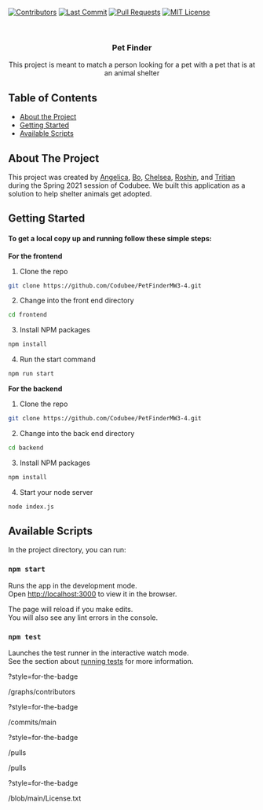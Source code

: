 <!-- PROJECT LOGO -->
[![Contributors][contributors-shield]][contributors-url]
[![Last Commit][last-commit]][commit-url]
[![Pull Requests][pr-shield]][pr-url]
[![MIT License][license-shield]][license-url]

<br />
<div align="center">

  <h3 align="center">Pet Finder</h3>

  <p align="center">
    This project is meant to match a person looking for a pet with a pet
    that is at an animal shelter
  </p>
</div>

<!-- TABLE OF CONTENTS -->
## Table of Contents

* [About the Project](#about-the-project)
* [Getting Started](#getting-started)
* [Available Scripts](#available-scripts)


<!-- ABOUT THE PROJECT -->
## About The Project

This project was created by [Angelica](https://github.com/evanjelica), [Bo](https://github.com/bomendez), [Chelsea](https://github.com/chelseah02), [Roshin](https://github.com/Roshinl), and [Tritian](https://github.com/tmonis) during the Spring 2021 session of Codubee. We built this application as a solution to help shelter animals get adopted.


<!-- GETTING STARTED -->
## Getting Started

#### To get a local copy up and running follow these simple steps:

**For the frontend**

1. Clone the repo
```sh
git clone https://github.com/Codubee/PetFinderMW3-4.git
```
2. Change into the front end directory
```sh
cd frontend
```
3. Install NPM packages
```sh
npm install
```
4. Run the start command
```sh
npm run start
```

**For the backend**

1. Clone the repo
```sh
git clone https://github.com/Codubee/PetFinderMW3-4.git
```
2. Change into the back end directory
```sh
cd backend
```
3. Install NPM packages
```sh
npm install
```
4. Start your node server
```sh
node index.js
```

<!-- AVAILABLE SCRIPTS -->
## Available Scripts

In the project directory, you can run:

### `npm start`

Runs the app in the development mode.\
Open [http://localhost:3000](http://localhost:3000) to view it in the browser.

The page will reload if you make edits.\
You will also see any lint errors in the console.

### `npm test`

Launches the test runner in the interactive watch mode.\
See the section about [running tests](https://facebook.github.io/create-react-app/docs/running-tests) for more information.


<!-- MARKDOWN LINKS & IMAGES -->
<!-- https://www.markdownguide.org/basic-syntax/#reference-style-links -->
[contributors-shield]: https://img.shields.io/github/contributors/Codubee/PetFinderMW3-4
?style=for-the-badge

[contributors-url]: https://github.com/Codubee/PetFinderMW3-4
/graphs/contributors


[last-commit]: https://img.shields.io/github/last-commit/Codubee/PetFinderMW3-4
?style=for-the-badge

[commit-url]: https://github.com/Codubee/PetFinderMW3-4
/commits/main


[pr-shield]: https://img.shields.io/github/issues-pr-closed/Codubee/PetFinderMW3-4
?style=for-the-badge

[pr-url]: https://github.com/Codubee/PetFinderMW3-4
/pulls


[issues-url]: https://github.com/Codubee/PetFinderMW3-4
/pulls

[license-shield]: https://img.shields.io/github/license/Codubee/PetFinderMW3-4
?style=for-the-badge

[license-url]: https://github.com/Codubee/PetFinderMW3-4
/blob/main/License.txt
